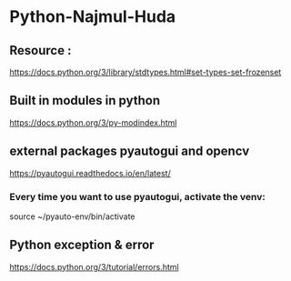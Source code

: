# Python-Najmul-Huda

## Resource : 
https://docs.python.org/3/library/stdtypes.html#set-types-set-frozenset

## Built in modules in python
https://docs.python.org/3/py-modindex.html

## external packages pyautogui and opencv
https://pyautogui.readthedocs.io/en/latest/

### Every time you want to use pyautogui, activate the venv:

source ~/pyauto-env/bin/activate

## Python exception & error
https://docs.python.org/3/tutorial/errors.html
